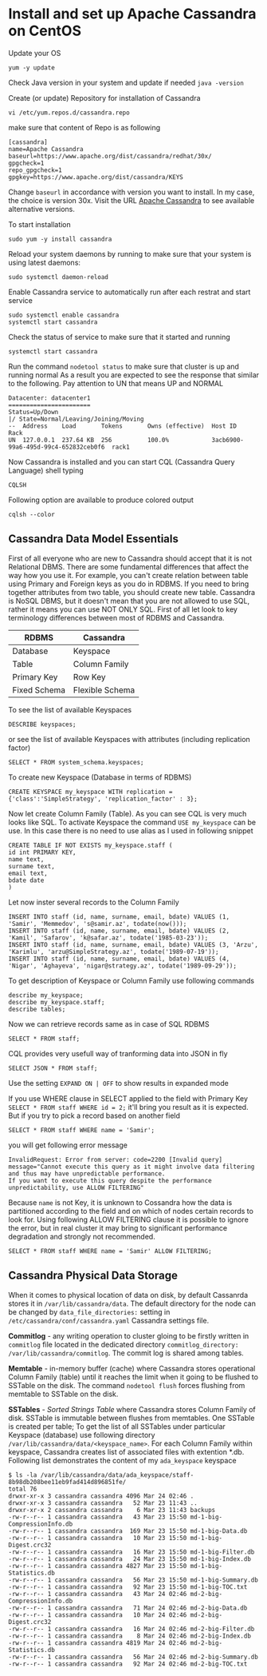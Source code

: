 # Install and set up Apache Cassandra on CentOS

Update your OS

```yum -y update```

Check Java version in your system and update if needed 
```java -version```

Create (or update) Repository for installation of Cassandra

```vi /etc/yum.repos.d/cassandra.repo```

make sure that content of Repo is as following

```
[cassandra]
name=Apache Cassandra
baseurl=https://www.apache.org/dist/cassandra/redhat/30x/
gpgcheck=1
repo_gpgcheck=1
gpgkey=https://www.apache.org/dist/cassandra/KEYS
```
Change ```baseurl``` in accordance with version you want to install. In my case, the choice is version 30x. Visit the URL [Apache Cassandra](https://www.apache.org/dist/cassandra/redhat/) to see available alternative versions.

To start installation

```sudo yum -y install cassandra```

Reload your system daemons by running to make sure that your system is using latest daemons:

```sudo systemctl daemon-reload```

Enable Cassandra service to automatically run after each restrat and start service
```
sudo systemctl enable cassandra
systemctl start cassandra
```
Check the status of service to make sure that it started and running
```
systemctl start cassandra
```
Run the command ```nodetool status``` to make sure that cluster is up and running normal
As a result you are expected to see the response that similar to the following. Pay attention to UN that means UP and NORMAL
```
Datacenter: datacenter1
=======================
Status=Up/Down
|/ State=Normal/Leaving/Joining/Moving
--  Address    Load       Tokens       Owns (effective)  Host ID                               Rack
UN  127.0.0.1  237.64 KB  256          100.0%            3acb6900-99a6-495d-99c4-652832ceb0f6  rack1
```
Now Cassandra is installed and you can start CQL (Cassandra Query Language) shell typing
```
CQLSH
```
Following option are available to produce colored output  
```
cqlsh --color
```

## Cassandra Data Model Essentials

First of all everyone who are new to Cassandra should accept that it is not Relational DBMS. There are some fundamental differences that affect the way how you use it. For example, you can't create relation between table using Primary and Foreign keys as you do in RDBMS. If you need to bring together attributes from two table, you should create new table. Cassandra is NoSQL DBMS, but it doesn't mean that you are not allowed to use SQL, rather it means you can use NOT ONLY SQL. 
First of all let look to key terminology differences between most of RDBMS and Cassandra.

| RDBMS | Cassandra |
| --- | --- |
| Database | Keyspace |
| Table | Column Family |
| Primary Key | Row Key |
| Fixed Schema | Flexible Schema |

To see the list of available Keyspaces
```
DESCRIBE keyspaces;
```
or see the list of available Keyspaces with attributes (including replication factor)
```
SELECT * FROM system_schema.keyspaces;
```
To create new Keyspace (Database in terms of RDBMS) 
```
CREATE KEYSPACE my_keyspace WITH replication = {'class':'SimpleStrategy', 'replication_factor' : 3};
```
Now let create Column Family (Table). As you can see CQL is very much looks like SQL. To activate Keyspace the command ```USE my_keyspace``` can be use. In this case there is no need to use alias as I used in following snippet
```
CREATE TABLE IF NOT EXISTS my_keyspace.staff (
id int PRIMARY KEY, 
name text, 
surname text, 
email text,
bdate date
) 
```
Let now inster several records to the Column Family
```
INSERT INTO staff (id, name, surname, email, bdate) VALUES (1, 'Samir', 'Memmedov', 's@samir.az', todate(now()));
INSERT INTO staff (id, name, surname, email, bdate) VALUES (2, 'Kamil', 'Safarov', 'k@safar.az', todate('1985-03-23'));
INSERT INTO staff (id, name, surname, email, bdate) VALUES (3, 'Arzu', 'Karimlu', 'arzu@SimpleStrategy.az', todate('1989-07-19'));
INSERT INTO staff (id, name, surname, email, bdate) VALUES (4, 'Nigar', 'Aghayeva', 'nigar@strategy.az', todate('1989-09-29'));
```
To get description of Keyspace or Column Family use following commands
```
describe my_keyspace;
describe my_keyspace.staff;
describe tables;
```
Now we can retrieve records same as in case of SQL RDBMS
```
SELECT * FROM staff;
```
CQL provides very usefull way of tranforming data into JSON in fly
```
SELECT JSON * FROM staff;
```
Use the setting ```EXPAND ON | OFF``` to show results in expanded mode

If you use WHERE clause in SELECT applied to the field with Primary Key ```SELECT * FROM staff WHERE id = 2;``` it'll bring you result as it is expected.
But if you try to pick a record based on another field
```
SELECT * FROM staff WHERE name = 'Samir';
```
you will get following error message
```
InvalidRequest: Error from server: code=2200 [Invalid query] message="Cannot execute this query as it might involve data filtering and thus may have unpredictable performance. 
If you want to execute this query despite the performance unpredictability, use ALLOW FILTERING"
```
Because ```name``` is not Key, it is unknown to Cossandra how the data is partitioned according to the field and on which of nodes certain records to look for. Using following ALLOW FILTERING clause it is possible to ignore the error, but in real cluster it may bring to significant performance degradation and strongly not recommended.
```
SELECT * FROM staff WHERE name = 'Samir' ALLOW FILTERING;
```
## Cassandra Physical Data Storage

When it comes to physical location of data on disk, by default Cassanrda stores it in ```/var/lib/cassandra/data```. The default directory for the node can be changed by ```data_file_directories:``` setting in ```/etc/cassandra/conf/cassandra.yaml``` Cassandra settings file.

**Commitlog** - any writing operation to cluster gloing to be firstly written in ```commitlog``` file located in the dedicated directory ```commitlog_directory: /var/lib/cassandra/commitlog```. The commit log is shared among tables.

**Memtable** - in-memory buffer (cache) where Cassandra stores operational Column Family (table) until it reaches the limit when it going to be flushed to SSTable on the disk. The command ```nodetool flush``` forces flushing from memtable to SSTable on the disk.

**SSTables** - _Sorted Strings Table_ where Cassandra stores Column Family of disk. SSTable is immutable between flushes from memtables. One SSTable is created per table; To get the list of all SSTables under particular Keyspace (database) use following directory ```/var/lib/cassandra/data/<keyspace_name>```. For each Column Family within keyspace, Cassandra creates list of associated files with extention *.db. 
Following list demonstrates the content of my ```ada_keyspace``` keyspace
```
$ ls -la /var/lib/cassandra/data/ada_keyspace/staff-8b98db208bee11eb9fad414d896851fe/
total 76
drwxr-xr-x 3 cassandra cassandra 4096 Mar 24 02:46 .
drwxr-xr-x 3 cassandra cassandra   52 Mar 23 11:43 ..
drwxr-xr-x 2 cassandra cassandra    6 Mar 23 11:43 backups
-rw-r--r-- 1 cassandra cassandra   43 Mar 23 15:50 md-1-big-CompressionInfo.db
-rw-r--r-- 1 cassandra cassandra  169 Mar 23 15:50 md-1-big-Data.db
-rw-r--r-- 1 cassandra cassandra   10 Mar 23 15:50 md-1-big-Digest.crc32
-rw-r--r-- 1 cassandra cassandra   16 Mar 23 15:50 md-1-big-Filter.db
-rw-r--r-- 1 cassandra cassandra   24 Mar 23 15:50 md-1-big-Index.db
-rw-r--r-- 1 cassandra cassandra 4827 Mar 23 15:50 md-1-big-Statistics.db
-rw-r--r-- 1 cassandra cassandra   56 Mar 23 15:50 md-1-big-Summary.db
-rw-r--r-- 1 cassandra cassandra   92 Mar 23 15:50 md-1-big-TOC.txt
-rw-r--r-- 1 cassandra cassandra   43 Mar 24 02:46 md-2-big-CompressionInfo.db
-rw-r--r-- 1 cassandra cassandra   71 Mar 24 02:46 md-2-big-Data.db
-rw-r--r-- 1 cassandra cassandra   10 Mar 24 02:46 md-2-big-Digest.crc32
-rw-r--r-- 1 cassandra cassandra   16 Mar 24 02:46 md-2-big-Filter.db
-rw-r--r-- 1 cassandra cassandra    8 Mar 24 02:46 md-2-big-Index.db
-rw-r--r-- 1 cassandra cassandra 4819 Mar 24 02:46 md-2-big-Statistics.db
-rw-r--r-- 1 cassandra cassandra   56 Mar 24 02:46 md-2-big-Summary.db
-rw-r--r-- 1 cassandra cassandra   92 Mar 24 02:46 md-2-big-TOC.txt
```
